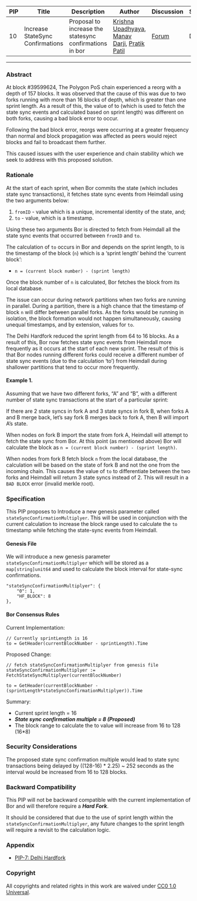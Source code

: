 | PIP               | Title                           | Description          | Author                        | Discussion | Status | Type                                     | Date                  |
|-------------------|---------------------------------|----------------------|-------------------------------|------------|--------|------------------------------------------|-----------------------|
| 10 | Increase StateSync Confirmations  | Proposal to increase the statesync confirmations in bor | [Krishna Upadhyaya](https://github.com/0xKrishna), [Manav Darji](https://github.com/manav2401), [Pratik Patil](https://github.com/pratikspatil024) | [Forum](https://forum.polygon.technology/t/proposal-increase-statesync-confirmations/11779)  | Draft | Core | 2023-18-04
---

### Abstract 

At block #39599624, The Polygon PoS chain experienced a reorg with a depth of 157 blocks. It was observed that the cause of this was due to two forks running with more than 16 blocks of depth, which is greater than one sprint length. As a result of this, the value of to (which is used to fetch the state sync events and calculated based on sprint length) was different on both forks, causing a bad block error to occur.

Following the bad block error, reorgs were occurring at a greater frequency than normal and block propagation was affected as peers would reject blocks and fail to broadcast them further. 

This caused issues with the user experience and chain stability which we seek to address with this proposed solution.

### Rationale

At the start of each sprint, when Bor commits the state (which includes state sync transactions), it fetches state sync events from Heimdall using the two arguments below:


1. `fromID` - value which is a unique, incremental identity of the state, and;
2. `to` - value, which is a timestamp. 

Using these two arguments Bor is directed to fetch from Heimdall all the state sync events that occurred between `fromID` and `to`.

The calculation of `to` occurs in Bor and depends on the sprint length, to is the timestamp of the block (`n`) which is a ‘sprint length’ behind the ‘current block’:

- ```
  n = (current block number) - (sprint length)
  ```

Once the block number of `n` is calculated, Bor fetches the block from its local database.

The issue can occur during network partitions when two forks are running in parallel. During a partition, there is a high chance that the timestamp of block `n` will differ between parallel forks. As the forks would be running in isolation, the block formation would not happen simultaneously, causing unequal timestamps, and by extension, values for `to`. 

The Delhi Hardfork reduced the sprint length from 64 to 16 blocks. As a result of this, Bor now fetches state sync events from Heimdall more frequently as it occurs at the start of each new sprint. The result of this is that Bor nodes running different forks could receive a different number of state sync events (due to the calculation ‘to’) from Heimdall during shallower partitions that tend to occur more frequently.

#### Example 1. 

Assuming that we have two different forks, “A” and “B”, with a different number of state sync transactions at the start of a particular sprint:

If there are 2 state syncs in fork A and 3 state syncs in fork B, when forks A and B merge back, let’s say fork B merges back to fork A, then B will import A’s state. 

When nodes on fork B import the state from fork A, Heimdall will attempt to fetch the state sync from Bor. At this point (as mentioned above) Bor will calculate the block as `n = (current block number) - (sprint length)`. 

When nodes from fork B fetch block `n` from the local database, the calculation will be based on the state of fork B and not the one from the incoming chain. This causes the value of `to` to differentiate between the two forks and Heimdall will return 3 state syncs instead of 2. This will result in a `BAD BLOCK` error (invalid merkle root). 

### Specification

This PIP proposes to Introduce a new genesis parameter called `stateSyncConfirmationMultiplyer`. This will be used in conjunction with the current calculation to increase the block range used to calculate the `to` timestamp while fetching the state-sync events from Heimdall. 

#### Genesis File
We will introduce a new genesis parameter `stateSyncConfirmationMultiplyer` which  will be stored as a `map[string]unit64` and used to calculate the block interval for state-sync confirmations.
```
"stateSyncConfirmationMultiplyer": { 
	"0": 1, 
	"HF_BLOCK": 8 
},
```

#### Bor Consensus Rules

Current Implementation:
```
// Currently sprintLength is 16
to = GetHeader(currentBlockNumber - sprintLength).Time
```

Proposed Change:
```
// fetch stateSyncConfirmationMultiplyer from genesis file
stateSyncConfirmationMultiplyer := FetchStateSyncMultiplyer(currentBlockNumber)

to = GetHeader(currentBlockNumber - (sprintLength*stateSyncConfirmationMultiplyer)).Time
```

Summary:<br>
- Current sprint length = 16
- ***State sync confirmation multiple = 8 (Proposed)***
- The block range to calculate the to value will increase from 16 to 128 (16*8)

### Security Considerations

The proposed state sync confirmation multiple would lead to state sync transactions being delayed by ((128-16) * 2.25) ~ 252 seconds as the interval would be increased from 16 to 128 blocks.

### Backward Compatibility

This PIP will not be backward compatible with the current implementation of Bor and will therefore require a ***Hard Fork***.

It should be considered that due to the use of sprint length within the `stateSyncConfirmationMultiplyer`, any future changes to the sprint length will require a revisit to the calculation logic.

### Appendix

* [PIP-7: Delhi Hardfork](https://github.com/maticnetwork/Polygon-Improvement-Proposals/blob/main/PIPs/PIP-07.md)

### Copyright 
All copyrights and related rights in this work are waived under [CC0 1.0 Universal](https://creativecommons.org/publicdomain/zero/1.0/legalcode).

